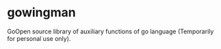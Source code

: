 # gowingman
GoOpen source library of auxiliary functions of go language (Temporarily for personal use only).
